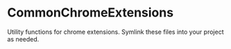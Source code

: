 # CommonChromeExtensions

Utility functions for chrome extensions.  Symlink these files into your project as needed.
